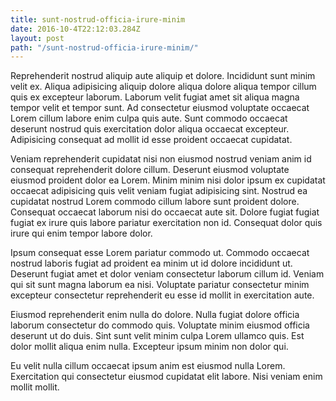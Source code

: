 ```yaml
---
title: sunt-nostrud-officia-irure-minim
date: 2016-10-4T22:12:03.284Z
layout: post
path: "/sunt-nostrud-officia-irure-minim/"
---
```


Reprehenderit nostrud aliquip aute aliquip et dolore. Incididunt sunt minim velit ex. Aliqua adipisicing aliquip dolore aliqua dolore aliqua tempor cillum quis ex excepteur laborum. Laborum velit fugiat amet sit aliqua magna tempor velit et tempor sunt. Ad consectetur eiusmod voluptate occaecat Lorem cillum labore enim culpa quis aute. Sunt commodo occaecat deserunt nostrud quis exercitation dolor aliqua occaecat excepteur. Adipisicing consequat ad mollit id esse proident occaecat cupidatat.

Veniam reprehenderit cupidatat nisi non eiusmod nostrud veniam anim id consequat reprehenderit dolore cillum. Deserunt eiusmod voluptate eiusmod proident dolor ea Lorem. Minim minim nisi dolor ipsum ex cupidatat occaecat adipisicing quis velit veniam fugiat adipisicing sint. Nostrud ea cupidatat nostrud Lorem commodo cillum labore sunt proident dolore. Consequat occaecat laborum nisi do occaecat aute sit. Dolore fugiat fugiat fugiat ex irure quis labore pariatur exercitation non id. Consequat dolor quis irure qui enim tempor labore dolor.

Ipsum consequat esse Lorem pariatur commodo ut. Commodo occaecat nostrud laboris fugiat ad proident ea minim ut id dolore incididunt ut. Deserunt fugiat amet et dolor veniam consectetur laborum cillum id. Veniam qui sit sunt magna laborum ea nisi. Voluptate pariatur consectetur minim excepteur consectetur reprehenderit eu esse id mollit in exercitation aute.

Eiusmod reprehenderit enim nulla do dolore. Nulla fugiat dolore officia laborum consectetur do commodo quis. Voluptate minim eiusmod officia deserunt ut do duis. Sint sunt velit minim culpa Lorem ullamco quis. Est dolor mollit aliqua enim nulla. Excepteur ipsum minim non dolor qui.

Eu velit nulla cillum occaecat ipsum anim est eiusmod nulla Lorem. Exercitation qui consectetur eiusmod cupidatat elit labore. Nisi veniam enim mollit mollit.